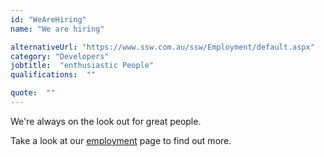 ```yaml
---
id: "WeAreHiring"
name: "We are hiring"

alternativeUrl: "https://www.ssw.com.au/ssw/Employment/default.aspx"
category: "Developers"
jobtitle:  "enthusiastic People"
qualifications:  ""

quote:  ""
---
```


We're always on the look out for great people.

Take a look at our [employment](http://www.ssw.com.au/ssw/Employment/Employment.aspx) page to find out more.